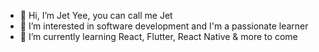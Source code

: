 - 👋 Hi, I’m Jet Yee, you can call me Jet
- 👀 I’m interested in software development and I'm a passionate learner
- 🌱 I’m currently learning React, Flutter, React Native & more to come
